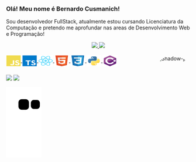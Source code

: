 ### Olá! Meu nome é Bernardo Cusmanich!

Sou desenvolvedor FullStack, atualmente estou cursando Licenciatura da Computação e pretendo me aprofundar nas areas de Desenvolvimento Web e Programação!


<div align="center">
  <a href="https://github.com/BernardoCusmanich">
  <img height="180em" src="https://github-readme-stats.vercel.app/api?username=BernardoCusmanich&show_icons=true&theme=dracula&include_all_commits=true&count_private=true"/>
  <img height="180em" src="https://github-readme-stats.vercel.app/api/top-langs/?username=BernardoCusmanich&layout=compact&langs_count=7&theme=dracula"/>
</div>
<div style="display: inline_block"><br>
  <img align="center" alt="Ber-Js" height="30" width="40" src="https://raw.githubusercontent.com/devicons/devicon/master/icons/javascript/javascript-plain.svg">
  <img align="center" alt="Ber-Ts" height="30" width="40" src="https://raw.githubusercontent.com/devicons/devicon/master/icons/typescript/typescript-plain.svg">
  <img align="center" alt="Ber-React" height="30" width="40" src="https://raw.githubusercontent.com/devicons/devicon/master/icons/react/react-original.svg">
  <img align="center" alt="Ber-HTML" height="30" width="40" src="https://raw.githubusercontent.com/devicons/devicon/master/icons/html5/html5-original.svg">
  <img align="center" alt="Ber-CSS" height="30" width="40" src="https://raw.githubusercontent.com/devicons/devicon/master/icons/css3/css3-original.svg">
  <img align="center" alt="Ber-Python" height="30" width="40" src="https://raw.githubusercontent.com/devicons/devicon/master/icons/python/python-original.svg">
  <img align="center" alt="Ber-Csharp" height="30" width="40" src="https://raw.githubusercontent.com/devicons/devicon/master/icons/csharp/csharp-original.svg">
  <img align="right" alt="Shadow-pic" height="150" style="border-radius:50px;" src="https://cdn.discordapp.com/attachments/477231894149332993/824433284947116072/felpinho_love.png">
</div>
  
  ###
 
<div> 
  <a href = "mailto:bernardoxd2@gmail.com"><img src="https://img.shields.io/badge/-Gmail-%23333?style=for-the-badge&logo=gmail&logoColor=white" target="_blank"></a>
  <a href="https://www.linkedin.com/in/bernardo-cusmanich-819b8a201/" target="_blank"><img src="https://img.shields.io/badge/-LinkedIn-%230077B5?style=for-the-badge&logo=linkedin&logoColor=white" target="_blank"></a> 
 
  ![Snake animation](https://github.com/rafaballerini/rafaballerini/blob/output/github-contribution-grid-snake.svg)
 
</div>
